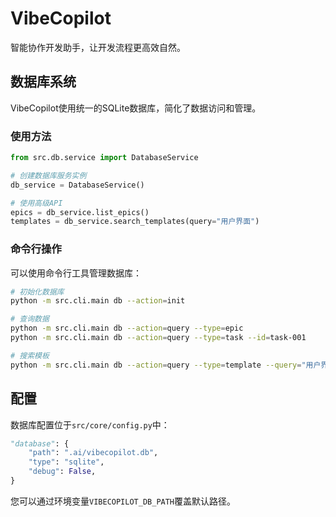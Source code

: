 # VibeCopilot

智能协作开发助手，让开发流程更高效自然。

## 数据库系统

VibeCopilot使用统一的SQLite数据库，简化了数据访问和管理。

### 使用方法

```python
from src.db.service import DatabaseService

# 创建数据库服务实例
db_service = DatabaseService()

# 使用高级API
epics = db_service.list_epics()
templates = db_service.search_templates(query="用户界面")
```

### 命令行操作

可以使用命令行工具管理数据库：

```bash
# 初始化数据库
python -m src.cli.main db --action=init

# 查询数据
python -m src.cli.main db --action=query --type=epic
python -m src.cli.main db --action=query --type=task --id=task-001

# 搜索模板
python -m src.cli.main db --action=query --type=template --query="用户界面" --tags="前端,组件"
```

## 配置

数据库配置位于`src/core/config.py`中：

```python
"database": {
    "path": ".ai/vibecopilot.db",
    "type": "sqlite",
    "debug": False,
}
```

您可以通过环境变量`VIBECOPILOT_DB_PATH`覆盖默认路径。
